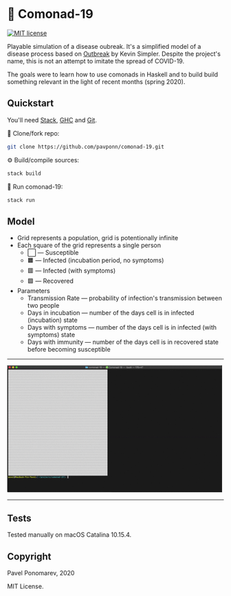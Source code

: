 # 🦠 Comonad-19
[![MIT license](https://img.shields.io/badge/license-MIT-blue.svg)](https://github.com/fp-ctd-itmo/hw2-pavponn/blob/master/LICENSE)

Playable simulation of a disease oubreak. It's a simplified model of a disease process based on [Outbreak](https://www.meltingasphalt.com/interactive/outbreak/) by Kevin Simpler. Despite the project's name, this is not an attempt to imitate the spread of COVID-19.

The goals were to learn how to use comonads in Haskell and to build build something relevant in the light of recent months (spring 2020).

## Quickstart
You'll need [Stack](https://docs.haskellstack.org/), [GHC](https://www.haskell.org/ghc/) and [Git](https://git-scm.com/downloads).

💾 Clone/fork repo:
```bash
git clone https://github.com/pavponn/comonad-19.git
```
⚙️ Build/compile sources:
```bash
stack build
```
🚀 Run comonad-19:
```bash
stack run
```

## Model 
* Grid represents a population, grid is potentionally infinite 
* Each square of the grid represents a single person
  -  ⬜ — Susceptible
  -  🟧 — Infected (incubation period, no symptoms) 
  -  🟥 — Infected (with symptoms)
  -  🟩 — Recovered
* Parameters
  - Transmission Rate  — probability of infection's transmission between two people
  - Days in incubation — number of the days cell is in infected (incubation) state
  - Days with symptoms — number of the days cell is in infected (with symptoms) state
  - Days with immunity — number of the days cell is in recovered state before becoming susceptible

---
<img src="demo.gif" width="500"> 

---

## Tests
Tested manually on macOS Catalina 10.15.4.

## Copyright
Pavel Ponomarev, 2020

MIT License.

